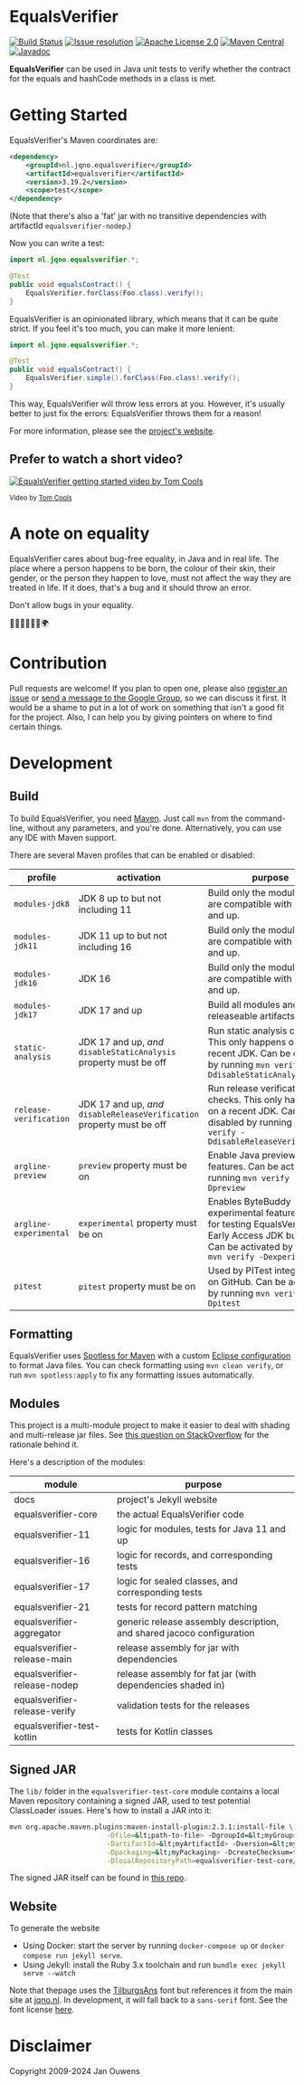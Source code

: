 # EqualsVerifier

[![Build Status](https://github.com/jqno/equalsverifier/actions/workflows/ci.yml/badge.svg)](https://github.com/jqno/equalsverifier/actions)
[![Issue resolution](https://isitmaintained.com/badge/resolution/jqno/equalsverifier.svg)](https://isitmaintained.com/project/jqno/equalsverifier "Average time to resolve an issue")
[![Apache License 2.0](https://img.shields.io/:license-Apache%20License%202.0-blue.svg?style=shield)](https://github.com/jqno/equalsverifier/blob/master/LICENSE.md)
[![Maven Central](https://img.shields.io/maven-central/v/nl.jqno.equalsverifier/equalsverifier.svg?style=shield)](https://maven-badges.herokuapp.com/maven-central/nl.jqno.equalsverifier/equalsverifier/)
[![Javadoc](https://javadoc.io/badge/nl.jqno.equalsverifier/equalsverifier.svg?color=blue)](https://javadoc.io/doc/nl.jqno.equalsverifier/equalsverifier)

**EqualsVerifier** can be used in Java unit tests to verify whether the contract for the equals and hashCode methods in a class is met.

# Getting Started

EqualsVerifier's Maven coordinates are:

```xml
<dependency>
    <groupId>nl.jqno.equalsverifier</groupId>
    <artifactId>equalsverifier</artifactId>
    <version>3.19.2</version>
    <scope>test</scope>
</dependency>
```

(Note that there's also a 'fat' jar with no transitive dependencies with artifactId `equalsverifier-nodep`.)

Now you can write a test:

```java
import nl.jqno.equalsverifier.*;

@Test
public void equalsContract() {
    EqualsVerifier.forClass(Foo.class).verify();
}
```

EqualsVerifier is an opinionated library, which means that it can be quite strict. If you feel it's too much, you can make it more lenient:

```java
import nl.jqno.equalsverifier.*;

@Test
public void equalsContract() {
    EqualsVerifier.simple().forClass(Foo.class).verify();
}
```

This way, EqualsVerifier will throw less errors at you. However, it's usually better to just fix the errors: EqualsVerifier throws them for a reason!

For more information, please see the [project's website](https://www.jqno.nl/equalsverifier).

## Prefer to watch a short video?

[![EqualsVerifier getting started video by Tom Cools](video.png)](http://www.youtube.com/watch?v=ivRjf8yvVMk "Video Title")

<small>Video by [Tom Cools](https://twitter.com/TCoolsIT)</small>

# A note on equality

EqualsVerifier cares about bug-free equality, in Java and in real life. The place where a person happens to be born, the colour of their skin, their gender, or the person they happen to love, must not affect the way they are treated in life. If it does, that's a bug and it should throw an error.

Don't allow bugs in your equality.

🌈🧑🏻‍🤝‍🧑🏾🌍

# Contribution

Pull requests are welcome! If you plan to open one, please also [register an issue](https://code.google.com/p/equalsverifier/issues/list) or [send a message to the Google Group](https://groups.google.com/forum/?fromgroups#!forum/equalsverifier), so we can discuss it first. It would be a shame to put in a lot of work on something that isn't a good fit for the project. Also, I can help you by giving pointers on where to find certain things.

# Development

## Build

To build EqualsVerifier, you need [Maven](https://maven.apache.org/). Just call `mvn` from the command-line, without any parameters, and you're done. Alternatively, you can use any IDE with Maven support.

There are several Maven profiles that can be enabled or disabled:

| profile                | activation                                                             | purpose                                                                                                                                                        |
| ---------------------- | ---------------------------------------------------------------------- | -------------------------------------------------------------------------------------------------------------------------------------------------------------- |
| `modules-jdk8`         | JDK 8 up to but not including 11                                       | Build only the modules that are compatible with Java 8 and up.                                                                                                 |
| `modules-jdk11`        | JDK 11 up to but not including 16                                      | Build only the modules that are compatible with Java 11 and up.                                                                                                |
| `modules-jdk16`        | JDK 16                                                                 | Build only the modules that are compatible with Java 16 and up.                                                                                                |
| `modules-jdk17`        | JDK 17 and up                                                          | Build all modules and build releaseable artifacts.                                                                                                             |
| `static-analysis`      | JDK 17 and up, _and_ `disableStaticAnalysis` property must be off      | Run static analysis checks. This only happens on a recent JDK. Can be disabled by running `mvn verify -DdisableStaticAnalysis`                                 |
| `release-verification` | JDK 17 and up, _and_ `disableReleaseVerification` property must be off | Run release verification checks. This only happens on a recent JDK. Can be disabled by running `mvn verify -DdisableReleaseVerification`                       |
| `argline-preview`      | `preview` property must be on                                          | Enable Java preview features. Can be activated by running `mvn verify -Dpreview`                                                                               |
| `argline-experimental` | `experimental` property must be on                                     | Enables ByteBuddy experimental features; useful for testing EqualsVerifier on Early Access JDK builds. Can be activated by running `mvn verify -Dexperimental` |
| `pitest`               | `pitest` property must be on                                           | Used by PITest integration on GitHub. Can be activated by running `mvn verify -Dpitest`                                                                        |

## Formatting

EqualsVerifier uses [Spotless for Maven](https://github.com/diffplug/spotless/tree/main/plugin-maven) with a custom [Eclipse configuration](https://github.com/jqno/equalsverifier/blob/main/build/eclipse-formatter-config.xml) to format Java files. You can check formatting using `mvn clean verify`, or run `mvn spotless:apply` to fix any formatting issues automatically.

## Modules

This project is a multi-module project to make it easier to deal with shading and multi-release jar files. See [this question on StackOverflow](https://stackoverflow.com/q/70541340/127863) for the rationale behind it.

Here's a description of the modules:

| module                        | purpose                                                               |
| ----------------------------- | --------------------------------------------------------------------- |
| docs                          | project's Jekyll website                                              |
| equalsverifier-core           | the actual EqualsVerifier code                                        |
| equalsverifier-11             | logic for modules, tests for Java 11 and up                           |
| equalsverifier-16             | logic for records, and corresponding tests                            |
| equalsverifier-17             | logic for sealed classes, and corresponding tests                     |
| equalsverifier-21             | tests for record pattern matching                                     |
| equalsverifier-aggregator     | generic release assembly description, and shared jacoco configuration |
| equalsverifier-release-main   | release assembly for jar with dependencies                            |
| equalsverifier-release-nodep  | release assembly for fat jar (with dependencies shaded in)            |
| equalsverifier-release-verify | validation tests for the releases                                     |
| equalsverifier-test-kotlin    | tests for Kotlin classes                                              |

## Signed JAR

The `lib/` folder in the `equalsverifier-test-core` module contains a local Maven repository containing a signed JAR, used to test potential ClassLoader issues. Here's how to install a JAR into it:

```sh
mvn org.apache.maven.plugins:maven-install-plugin:2.3.1:install-file \
                        -Dfile=&lt;path-to-file> -DgroupId=&lt;myGroup> \
                        -DartifactId=&lt;myArtifactId> -Dversion=&lt;myVersion> \
                        -Dpackaging=&lt;myPackaging> -DcreateChecksum=true \
                        -DlocalRepositoryPath=equalsverifier-test-core/lib
```

The signed JAR itself can be found in [this repo](https://github.com/jqno/equalsverifier-signedjar-test).

## Website

To generate the website

-   Using Docker: start the server by running `docker-compose up` or `docker compose run jekyll serve`.
-   Using Jekyll: install the Ruby 3.x toolchain and run `bundle exec jekyll serve --watch`

Note that thepage uses the [TilburgsAns](https://www.tilburgsans.nl/) font but references it from the main site at [jqno.nl](https://jqno.nl). In development, it will fall back to a `sans-serif` font. See the font license [here](assets/tilburgsans/Ans%20Font%20License-AFL.pdf).

# Disclaimer

Copyright 2009-2024 Jan Ouwens
